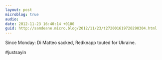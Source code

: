 ```yaml
---
layout: post
microblog: true
audio: 
date: 2012-11-23 16:40:14 +0100
guid: http://samdeane.micro.blog/2012/11/23/t272001619720290304.html
---
```

Since Monday: Di Matteo sacked, Redknapp touted for Ukraine. 

#justsayin
